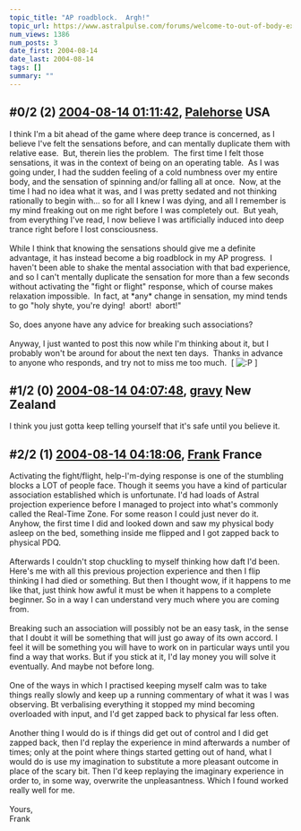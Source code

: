 ```yaml
---
topic_title: "AP roadblock.  Argh!"
topic_url: https://www.astralpulse.com/forums/welcome-to-out-of-body-experiences!/ap-roadblock-argh%21
num_views: 1386
num_posts: 3
date_first: 2004-08-14
date_last: 2004-08-14
tags: []
summary: ""
---
```


## \#0/2 (2) [2004-08-14 01:11:42](https://www.astralpulse.com/forums/index.php?msg=128753), [Palehorse](https://www.astralpulse.com/forums/profile/?u=5313) USA ##
<section>
I think I'm a bit ahead of the game where deep trance is concerned, as I believe I've felt the sensations before, and can mentally duplicate them with relative ease.  But, therein lies the problem.  The first time I felt those sensations, it was in the context of being on an operating table.  As I was going under, I had the sudden feeling of a cold numbness over my entire body, and the sensation of spinning and/or falling all at once.  Now, at the time I had no idea what it was, and I was pretty sedated and not thinking rationally to begin with... so for all I knew I was dying, and all I remember is my mind freaking out on me right before I was completely out.  But yeah, from everything I've read, I now believe I was artificially induced into deep trance right before I lost consciousness.
<br>
<br>
While I think that knowing the sensations should give me a definite advantage, it has instead become a big roadblock in my AP progress.  I haven't been able to shake the mental association with that bad experience, and so I can't mentally duplicate the sensation for more than a few seconds without activating the "fight or flight" response, which of course makes relaxation impossible.  In fact, at *any* change in sensation, my mind tends to go "holy shyte, you're dying!  abort!  abort!"
<br>
<br>
So, does anyone have any advice for breaking such associations?
<br>
<br>
Anyway, I just wanted to post this now while I'm thinking about it, but I probably won't be around for about the next ten days.  Thanks in advance to anyone who responds, and try not to miss me too much.  [
<img alt=":P" class="smiley" src="https://www.astralpulse.com/forums/Smileys/fugue/tongue.png" title="Tongue"/>
]
<br>
</section>

## \#1/2 (0) [2004-08-14 04:07:48](https://www.astralpulse.com/forums/index.php?msg=109442), [gravy](https://www.astralpulse.com/forums/profile/?u=5312) New Zealand ##
<section>
I think you just gotta keep telling yourself that it's safe until you believe it.
</section>

## \#2/2 (1) [2004-08-14 04:18:06](https://www.astralpulse.com/forums/index.php?msg=109445), [Frank](https://www.astralpulse.com/forums/profile/?u=359) France ##
<section>
Activating the fight/flight, help-I'm-dying response is one of the stumbling blocks a LOT of people face. Though it seems you have a kind of particular association established which is unfortunate. I'd had loads of Astral projection experience before I managed to project into what's commonly called the Real-Time Zone. For some reason I could just never do it. Anyhow, the first time I did and looked down and saw my physical body asleep on the bed, something inside me flipped and I got zapped back to physical PDQ.
<br>
<br>
Afterwards I couldn't stop chuckling to myself thinking how daft I'd been. Here's me with all this previous projection experience and then I flip thinking I had died or something. But then I thought wow, if it happens to me like that, just think how awful it must be when it happens to a complete beginner. So in a way I can understand very much where you are coming from.
<br>
<br>
Breaking such an association will possibly not be an easy task, in the sense that I doubt it will be something that will just go away of its own accord. I feel it will be something you will have to work on in particular ways until you find a way that works. But if you stick at it, I'd lay money you will solve it eventually. And maybe not before long.
<br>
<br>
One of the ways in which I practised keeping myself calm was to take things really slowly and keep up a running commentary of what it was I was observing. Bt verbalising everything it stopped my mind becoming overloaded with input, and I'd get zapped back to physical far less often.
<br>
<br>
Another thing I would do is if things did get out of control and I did get zapped back, then I'd replay the experience in mind afterwards a number of times; only at the point where things started getting out of hand, what I would do is use my imagination to substitute a more pleasant outcome in place of the scary bit. Then I'd keep replaying the imaginary experience in order to, in some way, overwrite the unpleasantness. Which I found worked really well for me.
<br>
<br>
Yours,
<br>
Frank
<br>
<br>
<br>
</section>